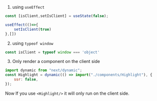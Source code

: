 1. using `useEffect`
```js
const [isClient,setIsClient] = useState(false);

useEffect(()=>{
	setIsClient(true)
},[])
```
2. using `typeof window`
```js
const isClient = typeof window === 'object' 
```
3. Only render a component on the client side
```js
import dynamic from "next/dynamic";
const Highlight = dynamic(() => import("./components/Highlight"), {
	ssr: false,
});
```
Now If you use `<Highlight/>` it will only run on the client side.